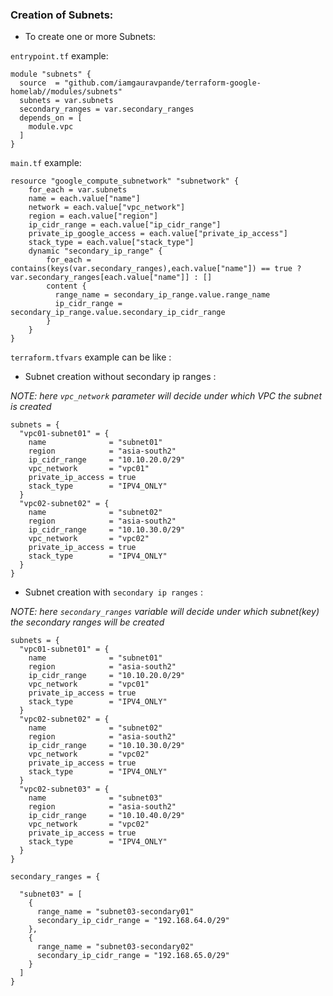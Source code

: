 ### Creation of Subnets:

-  To create one or more Subnets: 

`entrypoint.tf` example:

```hcl
module "subnets" {
  source  = "github.com/iamgauravpande/terraform-google-homelab//modules/subnets"
  subnets = var.subnets
  secondary_ranges = var.secondary_ranges
  depends_on = [
    module.vpc
  ]
}
```

`main.tf` example:

```hcl
resource "google_compute_subnetwork" "subnetwork" {
    for_each = var.subnets
    name = each.value["name"]
    network = each.value["vpc_network"]
    region = each.value["region"]
    ip_cidr_range = each.value["ip_cidr_range"]
    private_ip_google_access = each.value["private_ip_access"]
    stack_type = each.value["stack_type"]
    dynamic "secondary_ip_range" {
        for_each = contains(keys(var.secondary_ranges),each.value["name"]) == true ? var.secondary_ranges[each.value["name"]] : []
        content {
          range_name = secondary_ip_range.value.range_name
          ip_cidr_range = secondary_ip_range.value.secondary_ip_cidr_range
        }
    }
}
```

`terraform.tfvars` example can be like :

- Subnet creation without secondary ip ranges :

*NOTE: here `vpc_network` parameter will decide under which VPC the subnet is created*

```hcl
subnets = {
  "vpc01-subnet01" = {
    name              = "subnet01"
    region            = "asia-south2"
    ip_cidr_range     = "10.10.20.0/29"
    vpc_network       = "vpc01"
    private_ip_access = true
    stack_type        = "IPV4_ONLY"
  }
  "vpc02-subnet02" = {
    name              = "subnet02"
    region            = "asia-south2"
    ip_cidr_range     = "10.10.30.0/29"
    vpc_network       = "vpc02"
    private_ip_access = true
    stack_type        = "IPV4_ONLY"
  }
}
```

- Subnet creation with `secondary ip ranges` :

*NOTE: here `secondary_ranges` variable will decide under which subnet(key) the secondary ranges will be  created*

```hcl
subnets = {
  "vpc01-subnet01" = {
    name              = "subnet01"
    region            = "asia-south2"
    ip_cidr_range     = "10.10.20.0/29"
    vpc_network       = "vpc01"
    private_ip_access = true
    stack_type        = "IPV4_ONLY"
  }
  "vpc02-subnet02" = {
    name              = "subnet02"
    region            = "asia-south2"
    ip_cidr_range     = "10.10.30.0/29"
    vpc_network       = "vpc02"
    private_ip_access = true
    stack_type        = "IPV4_ONLY"
  }
  "vpc02-subnet03" = {
    name              = "subnet03"
    region            = "asia-south2"
    ip_cidr_range     = "10.10.40.0/29"
    vpc_network       = "vpc02"
    private_ip_access = true
    stack_type        = "IPV4_ONLY"
  }
}

secondary_ranges = {

  "subnet03" = [
    {
      range_name = "subnet03-secondary01"
      secondary_ip_cidr_range = "192.168.64.0/29"
    },
    {
      range_name = "subnet03-secondary02"
      secondary_ip_cidr_range = "192.168.65.0/29"
    }
  ]
}
```